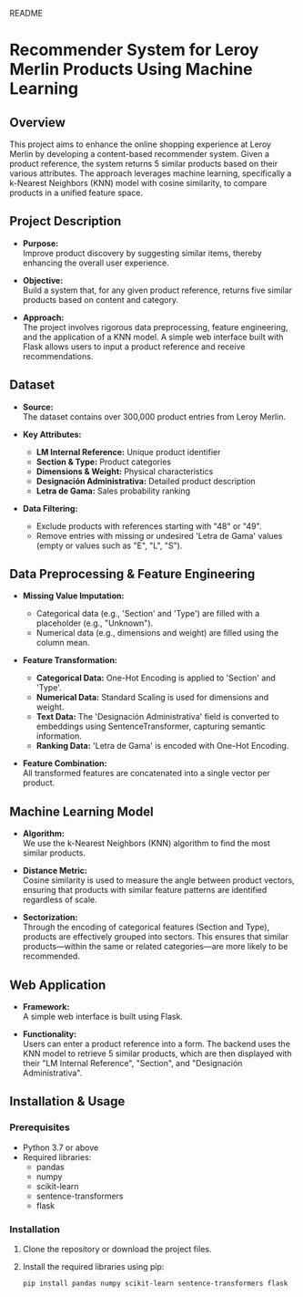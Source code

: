 README

# Recommender System for Leroy Merlin Products Using Machine Learning

## Overview
This project aims to enhance the online shopping experience at Leroy Merlin by developing a content-based recommender system. Given a product reference, the system returns 5 similar products based on their various attributes. The approach leverages machine learning, specifically a k-Nearest Neighbors (KNN) model with cosine similarity, to compare products in a unified feature space.

## Project Description
- **Purpose:**  
  Improve product discovery by suggesting similar items, thereby enhancing the overall user experience.
  
- **Objective:**  
  Build a system that, for any given product reference, returns five similar products based on content and category.

- **Approach:**  
  The project involves rigorous data preprocessing, feature engineering, and the application of a KNN model. A simple web interface built with Flask allows users to input a product reference and receive recommendations.

## Dataset
- **Source:**  
  The dataset contains over 300,000 product entries from Leroy Merlin.
  
- **Key Attributes:**  
  - **LM Internal Reference:** Unique product identifier  
  - **Section & Type:** Product categories  
  - **Dimensions & Weight:** Physical characteristics  
  - **Designación Administrativa:** Detailed product description  
  - **Letra de Gama:** Sales probability ranking

- **Data Filtering:**  
  - Exclude products with references starting with "48" or "49".
  - Remove entries with missing or undesired 'Letra de Gama' values (empty or values such as "E", "L", "S").

## Data Preprocessing & Feature Engineering
- **Missing Value Imputation:**  
  - Categorical data (e.g., 'Section' and 'Type') are filled with a placeholder (e.g., "Unknown").  
  - Numerical data (e.g., dimensions and weight) are filled using the column mean.

- **Feature Transformation:**  
  - **Categorical Data:** One-Hot Encoding is applied to 'Section' and 'Type'.  
  - **Numerical Data:** Standard Scaling is used for dimensions and weight.  
  - **Text Data:** The 'Designación Administrativa' field is converted to embeddings using SentenceTransformer, capturing semantic information.  
  - **Ranking Data:** 'Letra de Gama' is encoded with One-Hot Encoding.

- **Feature Combination:**  
  All transformed features are concatenated into a single vector per product.

## Machine Learning Model
- **Algorithm:**  
  We use the k-Nearest Neighbors (KNN) algorithm to find the most similar products.
  
- **Distance Metric:**  
  Cosine similarity is used to measure the angle between product vectors, ensuring that products with similar feature patterns are identified regardless of scale.

- **Sectorization:**  
  Through the encoding of categorical features (Section and Type), products are effectively grouped into sectors. This ensures that similar products—within the same or related categories—are more likely to be recommended.

## Web Application
- **Framework:**  
  A simple web interface is built using Flask.
  
- **Functionality:**  
  Users can enter a product reference into a form. The backend uses the KNN model to retrieve 5 similar products, which are then displayed with their "LM Internal Reference", "Section", and "Designación Administrativa".

## Installation & Usage

### Prerequisites
- Python 3.7 or above
- Required libraries:
  - pandas
  - numpy
  - scikit-learn
  - sentence-transformers
  - flask

### Installation
1. Clone the repository or download the project files.
2. Install the required libraries using pip:

   ```bash
   pip install pandas numpy scikit-learn sentence-transformers flask
